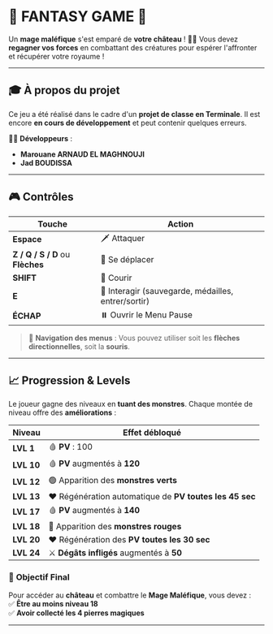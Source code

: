 # 🏰 **FANTASY GAME** 🏰

Un **mage maléfique** s'est emparé de **votre château** ! 🧙‍♂️ Vous devez **regagner vos forces** en combattant des créatures pour espérer l'affronter et récupérer votre royaume !

---

## 🎓 **À propos du projet**

Ce jeu a été réalisé dans le cadre d'un **projet de classe en Terminale**. Il est encore **en cours de développement** et peut contenir quelques erreurs. 

👨‍💻 **Développeurs** : 
- **Marouane ARNAUD EL MAGHNOUJI**
- **Jad BOUDISSA**

---

## 🎮 **Contrôles**

| **Touche**        | **Action** |
|-------------------|-----------|
| **Espace**       | 🗡️ Attaquer |
| **Z / Q / S / D** ou **Flèches** | 🚶 Se déplacer |
| **SHIFT**        | 🏃 Courir |
| **E**            | 🔄 Interagir (sauvegarde, médailles, entrer/sortir) |
| **ÉCHAP**        | ⏸️ Ouvrir le Menu Pause |

> 📌 **Navigation des menus** : Vous pouvez utiliser soit les **flèches directionnelles**, soit la **souris**.

---

## 📈 **Progression & Levels**

Le joueur gagne des niveaux en **tuant des monstres**. Chaque montée de niveau offre des **améliorations** :

| **Niveau** | **Effet débloqué** |
|------------|-------------------|
| **LVL 1**  | 🩸 **PV** : 100 | ⚔️ **Attaque** : 20 |
| **LVL 10** | 🩸 **PV** augmentés à **120** |
| **LVL 12** | 🟢 Apparition des **monstres verts** |
| **LVL 13** | ❤️ Régénération automatique de **PV toutes les 45 sec** |
| **LVL 17** | 🩸 **PV** augmentés à **140** |
| **LVL 18** | 🔴 Apparition des **monstres rouges** |
| **LVL 20** | ❤️ Régénération des **PV toutes les 30 sec** |
| **LVL 24** | ⚔️ **Dégâts infligés** augmentés à **50** |

### 🎯 **Objectif Final**
Pour accéder au **château** et combattre le **Mage Maléfique**, vous devez :  
✅ **Être au moins niveau 18**  
✅ **Avoir collecté les 4 pierres magiques**  

---
